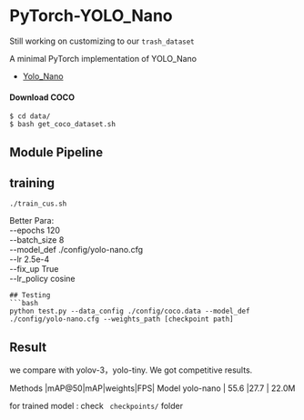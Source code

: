 # PyTorch-YOLO_Nano

Still working on customizing to our ```trash_dataset``` 

A minimal PyTorch implementation of YOLO_Nano
- [Yolo_Nano](https://arxiv.org/abs/1910.01271)

#### Download COCO
    $ cd data/
    $ bash get_coco_dataset.sh
## Module Pipeline

## training
```
./train_cus.sh
```

Better Para:  
   --epochs 120  
   --batch_size 8  
   --model_def ./config/yolo-nano.cfg  
   --lr 2.5e-4  
   --fix_up True  
   --lr_policy cosine
```
## Testing
```bash
python test.py --data_config ./config/coco.data --model_def ./config/yolo-nano.cfg --weights_path [checkpoint path]
```
## Result
we compare with yolov-3，yolo-tiny. We got competitive results.  

Methods |mAP@50|mAP|weights|FPS| Model 
yolo-nano          | 55.6 |27.7 | 22.0M 
 
 for trained model : check ``` checkpoints/``` folder
